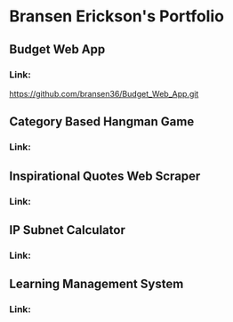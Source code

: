 # Bransen Erickson's Portfolio
## Budget Web App
### Link:
https://github.com/bransen36/Budget_Web_App.git

## Category Based Hangman Game
### Link:

## Inspirational Quotes Web Scraper
### Link:

## IP Subnet Calculator
### Link:

## Learning Management System
### Link:
